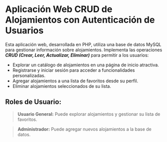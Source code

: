 # Aplicación Web CRUD de Alojamientos con Autenticación de Usuarios

Esta aplicación web, desarrollada en PHP, utiliza una base de datos MySQL para gestionar información sobre alojamientos. Implementa las operaciones ***CRUD (Crear, Leer, Actualizar, Eliminar)*** para permitir a los usuarios:

* Explorar un catálogo de alojamientos en una página de inicio atractiva.
* Registrarse y iniciar sesión para acceder a funcionalidades personalizadas.
* Agregar alojamientos a una lista de favoritos desde su perfil.
* Eliminar alojamientos seleccionados de su lista.

## Roles de Usuario:

> **Usuario General:** Puede explorar alojamientos y gestionar su lista de favoritos.

> **Administrador:** Puede agregar nuevos alojamientos a la base de datos.
